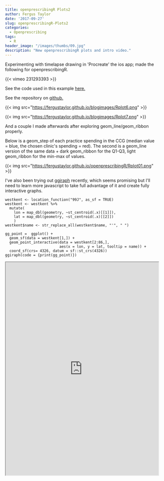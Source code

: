 ```yaml
---
title: openprescribingR Plots2
author: Fergus Taylor
date: '2017-09-27'
slug: openprescribingR-Plots2
categories:
  - Openprescribing
tags:
  - R
header_image: "/images/thumbs/09.jpg"
description: "New openprescribingR plots and intro video."
---
```


Experimenting with timelapse drawing in 'Procreate' the ios app; made the following for openprescribingR.

{{< vimeo 231293393 >}}

See the code used in this example [here.](fergustaylor.github.io/openprescribingR/dev/examplescript)

See the repository on [github.](https://github.com/fergustaylor/openprescribingR)

{{< img src="https://fergustaylor.github.io/blogimages/Rplot6.png" >}}

{{< img src="https://fergustaylor.github.io/blogimages/Rplot7.png" >}}

And a couple I made afterwards after exploring geom_line/geom_ribbon properly.

Below is a geom_step of each practice spending in the CCG (median value = blue, the chosen clinic's spending = red).
The second is a geom_line version of the same data + dark geom_ribbon for the Q1-Q3, light geom_ribbon for the min-max of values.

{{< img src="https://fergustaylor.github.io/openprescribingR/Rplot01.png" >}}

I've also been trying out [ggiraph](https://davidgohel.github.io/ggiraph/index.html) recently, which seems promising but I'll need to learn more javascript to take full advantage of it and create fully interactive graphs.

```{r}
westkent <- location_function("99J", as_sf = TRUE)
westkent <- westkent %>%
  mutate(
    lon = map_dbl(geometry, ~st_centroid(.x)[[1]]),
    lat = map_dbl(geometry, ~st_centroid(.x)[[2]])
    )
westkent$name <- str_replace_all(westkent$name, "'", " ")

gg_point =  ggplot() +
  geom_sf(data = westkent[1,]) +
  geom_point_interactive(data = westkent[2:86,],
                         aes(x = lon, y = lat, tooltip = name)) +
  coord_sf(crs= 4326, datum = sf::st_crs(4326))
ggiraph(code = {print(gg_point)})
```

<iframe src="https://fergustaylor.github.io/blogimages/gigraph.html" width="100%" height="700px">
</iframe>
